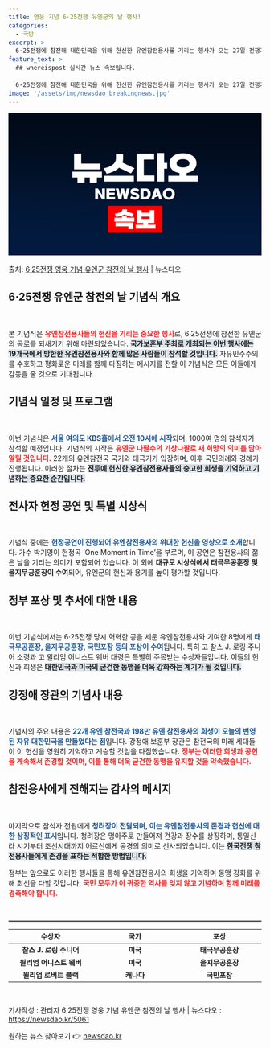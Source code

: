```yaml
---
title: 영웅 기념 6·25전쟁 유엔군의 날 행사!
categories:
  - 국방
excerpt: >
  6·25전쟁에 참전해 대한민국을 위해 헌신한 유엔참전용사를 기리는 행사가 오는 27일 전쟁기념일에 열린다. …
feature_text: >
  ## whereispost 실시간 뉴스 속보입니다.

  6·25전쟁에 참전해 대한민국을 위해 헌신한 유엔참전용사를 기리는 행사가 오는 27일 전쟁기념일에 열린다. …
image: '/assets/img/newsdao_breakingnews.jpg'
---
```


![뉴스다오 속보](/assets/img/newsdao_breakingnews.jpg)

<p>출처: <a href="https://newsdao.kr/5061" rel="dofollow">6·25전쟁 영웅 기념 유엔군 참전의 날 행사</a> | 뉴스다오</p>

<h2 data-ke-size="size26">6·25전쟁 유엔군 참전의 날 기념식 개요</h2>

<p data-ke-size="size16">&nbsp;</p>

본 기념식은 <b><span style="color: #ee2323;">유엔참전용사들의 헌신을 기리는 중요한 행사</span></b>로, 6·25전쟁에 참전한 유엔군의 공로를 되새기기 위해 마련되었습니다. <b><span style="background-color: #21538527;">국가보훈부 주최로 개최되는 이번 행사에는 19개국에서 방한한 유엔참전용사와 함께 많은 사람들이 참석할 것입니다.</span></b> 자유민주주의를 수호하고 평화로운 미래를 함께 다짐하는 메시지를 전할 이 기념식은 모든 이들에게 감동을 줄 것으로 기대됩니다. 

<h2 data-ke-size="size26">기념식 일정 및 프로그램</h2>

<p data-ke-size="size16">&nbsp;</p>

이번 기념식은 <b><span style="color: #1a5490;">서울 여의도 KBS홀에서 오전 10시에 시작</span></b>되며, 1000여 명의 참석자가 참석할 예정입니다. 기념식의 시작은 <b><span style="color: #ee2323;">유엔군 나팔수의 기상나팔로 새 희망의 의미를 담아 알릴 것입니다.</span></b> 22개의 유엔참전국 국기와 태극기가 입장하며, 이후 국민의례와 경례가 진행됩니다. 이러한 절차는 <b><span style="background-color: #21538527;">전투에 헌신한 유엔참전용사들의 숭고한 희생을 기억하고 기념하는 중요한 순간입니다.</span></b>

<h2 data-ke-size="size26">전사자 헌정 공연 및 특별 시상식</h2>

<p data-ke-size="size16">&nbsp;</p>

기념식 중에는 <b><span style="color: #1a5490;">헌정공연이 진행되어 유엔참전용사의 위대한 헌신을 영상으로 소개</span></b>합니다. 가수 박기영이 헌정곡 ‘One Moment in Time’을 부르며, 이 공연은 참전용사의 젊은 날을 기리는 의미가 포함되어 있습니다. 이 외에 <b><span style="ee2323;">대규모 시상식에서 태극무공훈장 및 을지무공훈장이 수여</span></b>되어, 유엔군의 헌신과 용기를 높이 평가할 것입니다.

<h2 data-ke-size="size26">정부 포상 및 추서에 대한 내용</h2>

<p data-ke-size="size16">&nbsp;</p>

이번 기념식에서는 6·25전쟁 당시 혁혁한 공을 세운 유엔참전용사와 기여한 8명에게 <b><span style="color: #1a5490;">태극무공훈장, 을지무공훈장, 국민포장 등의 포상이 수여</span></b>됩니다. 특히 고 찰스 J. 로링 주니어 소령과 고 윌리엄 어니스트 웨버 대령은 특별히 주목받는 수상자들입니다. 이들의 헌신과 희생은 <b><span style="background-color: #21538527;">대한민국과 미국의 굳건한 동맹을 더욱 강화하는 계기가 될 것입니다.</span></b>

<h2 data-ke-size="size26">강정애 장관의 기념사 내용</h2>

<p data-ke-size="size16">&nbsp;</p>

기념사의 주요 내용은 <b><span style="color: #1a5490;">22개 유엔 참전국과 198만 유엔 참전용사의 희생이 오늘의 번영된 자유 대한민국을 만들었다는 점</span></b>입니다. 강정애 보훈부 장관은 참전국의 미래 세대들이 이 헌신을 영원히 기억하고 계승할 것임을 다짐했습니다. <b><span style="color: #ee2323;">정부는 이러한 희생과 공헌을 계속해서 존경할 것이며, 이를 통해 더욱 굳건한 동맹을 유지할 것을 약속했습니다.</span></b>

<h2 data-ke-size="size26">참전용사에게 전해지는 감사의 메시지</h2>

<p data-ke-size="size16">&nbsp;</p>

마지막으로 참석자 전원에게 <b><span style="color: #1a5490;">청려장이 전달되며, 이는 유엔참전용사의 존경과 헌신에 대한 상징적인 표시</span></b>입니다. 청려장은 명아주로 만들어져 건강과 장수를 상징하며, 통일신라 시기부터 조선시대까지 어르신에게 공경의 의미로 선사되었습니다. 이는 <b><span style="background-color: #21538527;">한국전쟁 참전용사들에게 존경을 표하는 적합한 방법입니다.</span></b> 

정부는 앞으로도 이러한 행사들을 통해 유엔참전용사의 희생을 기억하며 동맹 강화를 위해 최선을 다할 것입니다. <b><span style="color: #ee2323;">국민 모두가 이 귀중한 역사를 잊지 않고 기념하며 함께 미래를 경축해야 합니다.</span></b>

<p data-ke-size="size16">&nbsp;</p>

<hr style="border: 1px solid #999999;"/>

<table style="width: 100%; text-align: center;">
    <thead>
        <tr>
            <th style="width: 20%;"><b>수상자</b></th>
            <th style="width: 20%;"><b>국가</b></th>
            <th style="width: 20%;"><b>포상</b></th>
        </tr>
    </thead>
    <tbody>
        <tr>
            <td style="text-align: center; height: 17px;"><b>찰스 J. 로링 주니어</b></td>
            <td style="text-align: center; height: 17px;"><b>미국</b></td>
            <td style="text-align: center; height: 17px;"><b>태극무공훈장</b></td>
        </tr>
        <tr>
            <td style="text-align: center; height: 17px;"><b>윌리엄 어니스트 웨버</b></td>
            <td style="text-align: center; height: 17px;"><b>미국</b></td>
            <td style="text-align: center; height: 17px;"><b>을지무공훈장</b></td>
        </tr>
        <tr>
            <td style="text-align: center; height: 17px;"><b>윌리엄 로버트 블랙</b></td>
            <td style="text-align: center; height: 17px;"><b>캐나다</b></td>
            <td style="text-align: center; height: 17px;"><b>국민포장</b></td>
        </tr>
    </tbody>
</table> 

<p data-ke-size="size16">&nbsp;</p> 

기사작성 : 관리자 6·25전쟁 영웅 기념 유엔군 참전의 날 행사 | 뉴스다오  : https://newsdao.kr/5061 

원하는 뉴스 찾아보기 👉 <a href="https://newsdao.kr" rel="dofollow">newsdao.kr</a>


